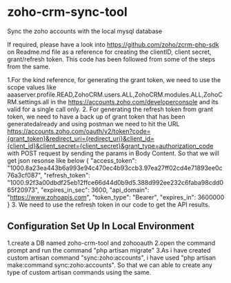 # zoho-crm-sync-tool
Sync the zoho accounts with the local mysql database

If required, please have a look into https://github.com/zoho/zcrm-php-sdk on Readme.md file as a reference for creating the clientID, client secret, grant/refresh token. This code has been followed from some of the steps from the same.

1.For the kind reference, for generating the grant token, we need to use the scope values like aaaserver.profile.READ,ZohoCRM.users.ALL,ZohoCRM.modules.ALL,ZohoCRM.settings.all in the https://accounts.zoho.com/developerconsole and its valid for a single call only.
2. For generating the refresh token from grant token, we need to have a back up of grant token that has been generatedalready and using postman we need to hit the URL https://accounts.zoho.com/oauth/v2/token?code={grant_token}&redirect_uri={redirect_uri}&client_id={client_id}&client_secret={client_secret}&grant_type=authorization_code with POST request by sending the params in Body Content. So that we will get json resonse like below
{
    "access_token": "1000.8a23ea443b6a993e94c470ec4b93ccb3.97ea27ff02cd4e71893ee0c76a3cf087",
    "refresh_token": "1000.92f3a00dbdf25eb12ffce66d44d0b9d5.388d992ee232c6faba98cdd065f20973",
    "expires_in_sec": 3600,
    "api_domain": "https://www.zohoapis.com",
    "token_type": "Bearer",
    "expires_in": 3600000
}
3. We need to use the refresh token in our code to get the API results.

Configuration Set Up In Local Environment
-----------------------------------------
1.create a DB named zoho-crm-tool and zohooauth
2.open the command prompt and run the command "php artisan migrate"
3.As i have created custom artisan command "sync:zoho:accounts", i have used "php artisan make:command sync:zoho:accounts". So that we can able to create any type of custom artisan commands using the same.
